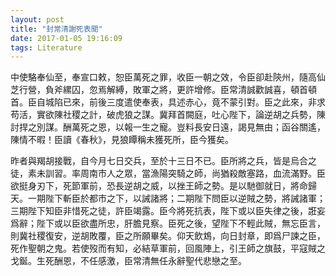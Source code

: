 ```yaml
---
layout: post
title: "封常清謝死表聞"
date: 2017-01-05 19:16:09
tags: Literature
---
```


中使駱奉仙至，奉宣口敕，恕臣萬死之罪，收臣一朝之效，令臣卻赴陝州，隨高仙芝行營，負斧縲囚，忽焉解縛，敗軍之將，更許增修。臣常清誠歡誠喜，頓首頓首。臣自城陷已來，前後三度遣使奉表，具述赤心，竟不蒙引對。臣之此來，非求苟活，實欲陳社稷之計，破虎狼之謀。冀拜首闕庭，吐心陛下，論逆胡之兵勢，陳討捍之別謀。酬萬死之恩，以報一生之寵。豈料長安日遠，謁見無由；函谷關遙，陳情不暇！臣讀《春秋》，見狼瞫稱未獲死所，臣今獲矣。

昨者與羯胡接戰，自今月七日交兵，至於十三日不已。臣所將之兵，皆是烏合之徒，素未訓習。率周南市人之眾，當漁陽突騎之師，尚猶殺敵塞路，血流滿野。臣欲挺身刃下，死節軍前，恐長逆胡之威，以挫王師之勢。是以馳御就日，將命歸天。一期陛下斬臣於都市之下，以誡諸將；二期陛下問臣以逆賊之勢，將誡諸軍；三期陛下知臣非惜死之徒，許臣竭露。臣今將死抗表，陛下或以臣失律之後，誑妄爲辭；陛下或以臣欲盡所忠，肝膽見察。臣死之後，望陛下不輕此賊，無忘臣言，則冀社稷復安，逆胡敗覆，臣之所願畢矣。仰天飲鴆，向日封章，即爲尸諫之臣，死作聖朝之鬼。若使歿而有知，必結草軍前，回風陣上，引王師之旗鼓，平寇賊之戈鋋。生死酬恩，不任感激，臣常清無任永辭聖代悲戀之至。
